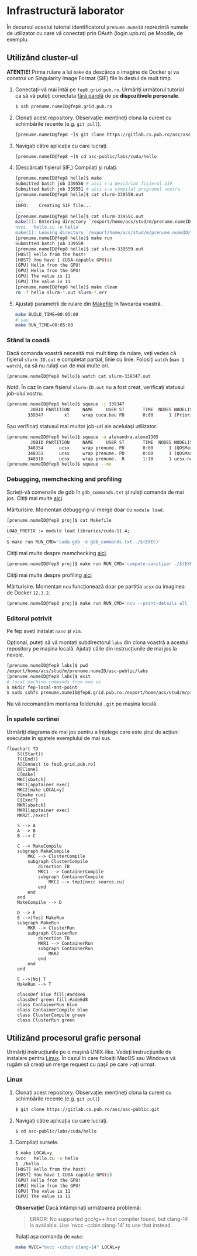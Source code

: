 # Infrastructură laborator

În decursul acestui tutorial identificatorul `prenume.numeID` reprezintă numele
de utilizator cu care vă conectați prin OAuth (login.upb.ro) pe Moodle, de
exemplu.

## Utilizând cluster-ul

**ATENȚIE!** Prima rulare a lui `make` da descărca o imagine de Docker și va
construi un Singularity Image Format (SIF) file în destul de mult timp.

1. Conectați-vă mai întâi pe `fep8.grid.pub.ro`.
  Urmăriți următorul tutorial ca să vă puteți conectata [fără parolă] de pe
  **dispozitivele personale**.
    ```bash
    $ ssh prenume.numeID@fep8.grid.pub.ro
    ```
1. Clonați acest repository.
    Observație: mențineți clona la curent cu schimbările recente (e.g. `git
    pull`).
    ```bash
    [prenume.numeID@fep8 ~]$ git clone https://gitlab.cs.pub.ro/asc/asc-public.git
    ```
1. Navigați către aplicația cu care lucrați.
    ```bash
    [prenume.numeID@fep8 ~]$ cd asc-public/labs/cuda/hello
    ```
1. (Descărcați fișierul SIF,) Compilați și rulați.
    ```bash
    [prenume.numeID@fep8 hello]$ make
    Submitted batch job 339550 # aici s-a descărcat fișierul SIF
    Submitted batch job 339551 # aici s-a compilat programul vostru
    [prenume.numeID@fep8 hello]$ cat slurm-339550.out
    ...
    INFO:    Creating SIF file...
    ...
    [prenume.numeID@fep8 hello]$ cat slurm-339551.out
    make[1]: Entering directory `/export/home/acs/stud/m/prenume.numeID/asc-public/labs/cuda/hello'
    nvcc   hello.cu -o hello
    make[1]: Leaving directory `/export/home/acs/stud/m/prenume.numeID/asc-public/labs/cuda/hello'
    [prenume.numeID@fep8 hello]$ make run
    Submitted batch job 339559
    [prenume.numeID@fep8 hello]$ cat slurm-339559.out
    [HOST] Hello from the host!
    [HOST] You have 1 CUDA-capable GPU(s)
    [GPU] Hello from the GPU!
    [GPU] Hello from the GPU!
    [GPU] The value is 11
    [GPU] The value is 11
    [prenume.numeID@fep8 hello]$ make clean
    rm -f hello slurm-*.out slurm-*.err
    ```
1. Ajustați parametrii de rulare din [Makefile](Makefile) în favoarea voastră.
    ```bash
    make BUILD_TIME=00:05:00
    # sau
    make RUN_TIME=00:05:00
    ```
### Stând la coadă

Dacă comanda voastră necesită mai mult timp de rulare,
veți vedea că fișierul `slurm-ID.out` e completat parțial, linie cu linie.
Folosiți `watch` (`man 1 watch`), ca să nu rulați `cat` de mai multe ori.
```bash
[prenume.numeID@fep8 hello]$ watch cat slurm-339347.out
```

*Notă*. În caz în care fișierul `slurm-ID.out` nu a fost creat, verificați
statusul job-ului vostru.
```bash
[prenume.numeID@fep8 hello]$ squeue -j 339347
         JOBID PARTITION     NAME     USER ST       TIME  NODES NODELIST(REASON)
        339347        xl     wrap cucu.bau PD       0:00      1 (Priority)
```

Sau verificați statusul mai multor job-uri ale aceluiași utilizator.
```bash
[prenume.numeID@fep8 hello]$ squeue -u alexandra.alexe1305
         JOBID PARTITION     NAME     USER ST       TIME  NODES NODELIST(REASON)
        348354      ucsx     wrap prenume. PD       0:00      1 (QOSMaxJobsPerUserLimit)
        348351      ucsx     wrap prenume. PD       0:00      1 (QOSMaxJobsPerUserLimit)
        348310      ucsx     wrap prenume.  R       1:10      1 ucsx-ncit-wn26
[prenume.numeID@fep8 hello]$ squeue --me
```

### Debugging, memchecking and profiling

Scrieți-vă comenzile de gdb în `gdb_commands.txt` și rulați comanda de mai jos.
Citiți mai multe [aici](arch/tutorials/debug/README.md).

Mărturisire. Momentan debugging-ul merge doar cu `module load`.

```bash
[prenume.numeID@fep8 proj]$ cat Makefile
...
LOAD_PREFIX := module load libraries/cuda-11.4;
...
$ make run RUN_CMD='cuda-gdb -x gdb_commands.txt ./$(EXEC)'
```

Citiți mai multe despre memchecking [aici](arch/tutorials/debug/README.md).
```bash
[prenume.numeID@fep8 proj]$ make run RUN_CMD='compute-sanitizer ./$(EXEC)'
```

Citiți mai multe despre profiling [aici](arch/README.md)

Mărturisire. Momentan `ncu` funcționează doar pe partiția `ucsx` cu imaginea
de Docker `12.3.2`.

```bash
[prenume.numeID@fep8 proj]$ make run RUN_CMD='ncu --print-details all ./$(EXEC)'
```

### Editorul potrivit

Pe fep aveți instalat `nano` și `vim`.

Opțional, puteți să vă montați subdirectorul `labs` din clona
voastră a acestui repository pe mașina locală. Ajutați căile din instrucțiunile
de mai jos la nevoie.

```bash
[prenume.numeID@fep8 labs]$ pwd
/export/home/acs/stud/m/prenume.numeID/asc-public/labs
[prenume.numeID@fep8 labs]$ exit
# local machine commands from now on
$ mkdir fep-local-mnt-point
$ sudo sshfs prenume.numeID@fep8.grid.pub.ro:/export/home/acs/stud/m/prenume.numeID/asc-public/labs fep-local-mnt-point -o follow_symlinks,allow_other
```

Nu vă recomandăm montarea folderului `.git` pe mașina locală.

### În spatele cortinei

Urmăriți diagrama de mai jos pentru a înțelege care este șirul de acțiuni
executate în spatele exemplului de mai sus.
```mermaid
flowchart TD
    S((Start))
    T((End))
    A[Connect to fep8.grid.pub.ro]
    B[Clone]
    C[make]
    MKC[sbatch]
    MKC1[apptainer exec]
    MKC2[make LOCAL=y]
    D[make run]
    E{Exec?}
    MKR[sbatch]
    MKR1[apptainer exec]
    MKR2[./exec]

    S --> A
    A --> B
    B --> C

    C --> MakeCompile
    subgraph MakeCompile
        MKC --> ClusterCompile
        subgraph ClusterCompile
            direction TB
            MKC1 --> ContainerCompile
            subgraph ContainerCompile
                MKC2 --> tmp1[nvcc source.cu]
            end
        end
    end
    MakeCompile --> D

    D --> E
    E -->|Yes| MakeRun
    subgraph MakeRun
        MKR --> ClusterRun
        subgraph ClusterRun
            direction TB
            MKR1 --> ContainerRun
            subgraph ContainerRun
                MKR2
            end
        end
    end

    E -->|No| T
    MakeRun --> T

    classDef blue fill:#add8e6
    classDef green fill:#ade6d8
    class ContainerRun blue
    class ContainerCompile blue
    class ClusterCompile green
    class ClusterRun green
```

## Utilizând procesorul grafic personal

Urmăriți instrucțiunile pe o mașină UNIX-like. Vedeți instrucțiunile de instalare
pentru [Linux](https://docs.nvidia.com/cuda/cuda-installation-guide-linux/). În
cazul în care folosiți MacOS sau Windows vă rugăm să creați un merge request cu
pașii pe care i-ați urmat.

### Linux

1. Clonați acest repository.
    Observație: mențineți clona la curent cu schimbările recente (e.g. `git pull`)
    ```bash
    $ git clone https://gitlab.cs.pub.ro/asc/asc-public.git
    ```
2. Navigați către aplicația cu care lucrați.
    ```bash
    $ cd asc-public/labs/cuda/hello
    ```
3. Compilați sursele.
    ```bash
    $ make LOCAL=y
    nvcc   hello.cu -o hello
    $ ./hello
    [HOST] Hello from the host!
    [HOST] You have 1 CUDA-capable GPU(s)
    [GPU] Hello from the GPU!
    [GPU] Hello from the GPU!
    [GPU] The value is 11
    [GPU] The value is 11
    ```
    **Observație**! Dacă întâmpinați următoarea problemă:

    > ERROR: No supported gcc/g++ host compiler found, but clang-14 is available.
    > Use 'nvcc -ccbin clang-14' to use that instead.

    Rulați așa comanda de `make`:
    ```bash
    make NVCC="nvcc -ccbin clang-14" LOCAL=y
    ```

[fără parolă]: https://askubuntu.com/questions/46930/how-can-i-set-up-password-less-ssh-login
